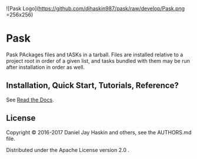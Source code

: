 ![Pask Logo](https://github.com/djhaskin987/pask/raw/develop/Pask.png =256x256)

Pask
====

Pask PAckages files and tASKs in a tarball. Files are installed
relative to a project root in order of a given list, and tasks
bundled with them may be run after installation in order as well.

## Installation, Quick Start, Tutorials, Reference?

See [Read the Docs](http://pask.readthedocs.io/en/develop/).

## License

Copyright © 2016-2017 Daniel Jay Haskin and others, see the AUTHORS.md file.

Distributed under the Apache License version 2.0 .
